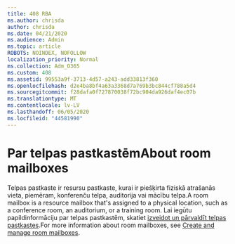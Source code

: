 ```yaml
---
title: 408 RBA
ms.author: chrisda
author: chrisda
ms.date: 04/21/2020
ms.audience: Admin
ms.topic: article
ROBOTS: NOINDEX, NOFOLLOW
localization_priority: Normal
ms.collection: Adm_O365
ms.custom: 408
ms.assetid: 99553a9f-3713-4d57-a243-add33813f360
ms.openlocfilehash: d2e4ba8bf4a63a3368d7a769b3bc844cf788a5d4
ms.sourcegitcommit: f28dafa0f727870038f72bc904da926daf4ec07b
ms.translationtype: MT
ms.contentlocale: lv-LV
ms.lasthandoff: 06/05/2020
ms.locfileid: "44581990"
---
```

# <a name="about-room-mailboxes"></a><span data-ttu-id="6dca0-102">Par telpas pastkastēm</span><span class="sxs-lookup"><span data-stu-id="6dca0-102">About room mailboxes</span></span>

<span data-ttu-id="6dca0-103">Telpas pastkaste ir resursu pastkaste, kurai ir piešķirta fiziskā atrašanās vieta, piemēram, konferenču telpa, auditorija vai mācību telpa.</span><span class="sxs-lookup"><span data-stu-id="6dca0-103">A room mailbox is a resource mailbox that's assigned to a physical location, such as a conference room, an auditorium, or a training room.</span></span> <span data-ttu-id="6dca0-104">Lai iegūtu papildinformāciju par telpas pastkastēm, skatiet [izveidot un pārvaldīt telpas pastkastes](https://go.microsoft.com/fwlink/p/?linkid=717533).</span><span class="sxs-lookup"><span data-stu-id="6dca0-104">For more information about room mailboxes, see [Create and manage room mailboxes](https://go.microsoft.com/fwlink/p/?linkid=717533).</span></span>
